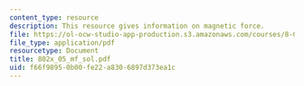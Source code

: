 ```yaml
---
content_type: resource
description: This resource gives information on magnetic force.
file: https://ol-ocw-studio-app-production.s3.amazonaws.com/courses/8-02x-physics-ii-electricity-magnetism-with-an-experimental-focus-spring-2005/f66f98950b00fe22a8306897d373ea1c_802x_05_mf_sol.pdf
file_type: application/pdf
resourcetype: Document
title: 802x_05_mf_sol.pdf
uid: f66f9895-0b00-fe22-a830-6897d373ea1c
---
```

